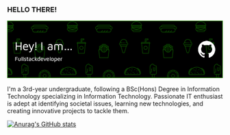 ### HELLO THERE!

![Header](./github-header-image.png)

I'm a 3rd-year undergraduate, following a BSc(Hons) Degree in Information Technology specializing in Information Technology. Passionate IT enthusiast is adept at identifying societal issues, learning new technologies, and creating innovative projects to tackle them.

[![Anurag's GitHub stats](https://github-readme-stats.vercel.app/api?username=it21013782)](https://github.com/anuraghazra/github-readme-stats)

